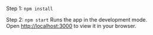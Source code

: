 Step 1: `npm install`

Step 2: `npm start`
        Runs the app in the development mode.\
        Open [http://localhost:3000](http://localhost:3000) to view it in your browser.

